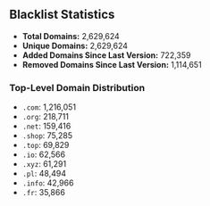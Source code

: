 ## Blacklist Statistics

- **Total Domains:** 2,629,624
- **Unique Domains:** 2,629,624
- **Added Domains Since Last Version:** 722,359
- **Removed Domains Since Last Version:** 1,114,651

### Top-Level Domain Distribution

-  `.com`: 1,216,051
-  `.org`: 218,711
-  `.net`: 159,416
-  `.shop`: 75,285
-  `.top`: 69,829
-  `.io`: 62,566
-  `.xyz`: 61,291
-  `.pl`: 48,494
-  `.info`: 42,966
-  `.fr`: 35,866
